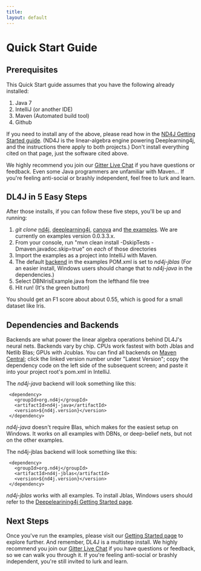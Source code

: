 ```yaml
---
title:
layout: default
---
```


Quick Start Guide
=========================================

## Prerequisites

This Quick Start guide assumes that you have the following already installed:

1. Java 7
2. IntelliJ (or another IDE)
3. Maven (Automated build tool)
4. Github 
 
If you need to install any of the above, please read how in the [ND4J Getting Started guide](http://nd4j.org/getstarted.html).  (ND4J is the linear-algebra engine powering Deeplearning4j, and the instructions there apply to both projects.) Don't install everything cited on that page, just the software cited above. 

We highly recommend you join our [Gitter Live Chat](gitter.im/deeplearning4j/deeplearning4j) if you have questions or feedback. Even some Java programmers are unfamiliar with Maven... If you're feeling anti-social or brashly independent, feel free to lurk and learn.

## DL4J in 5 Easy Steps

After those installs, if you can follow these five steps, you'll be up and running:

1. *git clone* [nd4j](https://github.com/deeplearning4j/nd4j/), [deeplearning4j](https://github.com/deeplearning4j/deeplearning4j/), [canova](https://github.com/deeplearning4j/Canova) and [the examples](https://github.com/deeplearning4j/dl4j-0.0.3.3-examples). We are currently on examples version 0.0.3.3.x.
2. From your console, run "mvn clean install -DskipTests -Dmaven.javadoc.skip=true" on *each* of those directories
3. Import the examples as a project into IntelliJ with Maven.
4. The default [backend](http://nd4j.org/dependencies.html) in the examples POM.xml is set to *nd4j-jblas* (For an easier install, Windows users should change that to *nd4j-java* in the dependencies.)
5. Select DBNIrisExample.java from the lefthand file tree
6. Hit run! (It's the green button)

You should get an F1 score about about 0.55, which is good for a small dataset like Iris. 

## Dependencies and Backends

Backends are what power the linear algebra operations behind DL4J's neural nets. Backends vary by chip. CPUs work fastest with both Jblas and Netlib Blas; GPUs with Jcublas. You can find all backends on [Maven Central](https://search.maven.org); click the linked version number under "Latest Version"; copy the dependency code on the left side of the subsequent screen; and paste it into your project root's pom.xml in IntelliJ. 

The *nd4j-java* backend will look something like this:

     <dependency>
       <groupId>org.nd4j</groupId>
       <artifactId>nd4j-java</artifactId>
       <version>${nd4j.version}</version>
     </dependency>

*nd4j-java* doesn't require Blas, which makes for the easiest setup on Windows. It works on all examples with DBNs, or deep-belief nets, but not on the other examples. 

The nd4j-jblas backend will look something like this:

     <dependency>
       <groupId>org.nd4j</groupId>
       <artifactId>nd4j-jblas</artifactId>
       <version>${nd4j.version}</version>
     </dependency>

*nd4j-jblas* works with all examples. To install Jblas, Windows users should refer to the [Deepelearining4j Getting Started page](../gettingstarted.html).

## Next Steps

Once you've run the examples, please visit our [Getting Started page](../gettingstarted.html) to explore further. And remember, DL4J is a multistep install. We highly recommend you join our [Gitter Live Chat](https://gitter.im/deeplearning4j/deeplearning4j) if you have questions or feedback, so we can walk you through it. If you're feeling anti-social or brashly independent, you're still invited to lurk and learn. 
